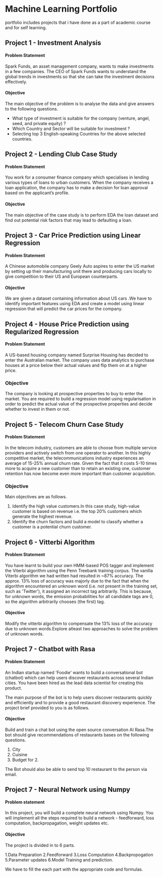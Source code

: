 # Machine Learning Portfolio

portfolio includes projects that i have done as a part of academic course and for self learning.

## Project 1 - Investment Analysis

#### Problem Statement
Spark Funds, an asset management company, wants to make investments in a few companies. The CEO of Spark Funds wants to understand the global trends in investments so that she can take the investment decisions effectively.

#### Objective
The main objective of the problem is to analyse the data and give answers to the following questions.
* What type of investment is suitable for the company (venture, angel, seed, and private equity) ?
* Which Country and Sector will be suitable for investment ?
* Selecting top 3 English-speaking Countries for the above selected countries.

## Project 2 - Lending Club Case Study

#### Problem Statement
You work for a consumer finance company which specialises in lending various types of loans to urban customers. When the company receives a loan application, the company has to make a decision for loan approval based on the applicant’s profile. 

#### Objective

The main objective of the case study is to perform EDA the loan dataset and find out potential risk factors that may lead to defaulting a loan.

## Project 3 - Car Price Prediction using Linear Regression

#### Problem Statement

A Chinese automobile company Geely Auto aspires to enter the US market by setting up their manufacturing unit there and producing cars locally to give competition to their US and European counterparts. 

#### Objective

We are given a dataset containing information about US cars .We have to identify important features using EDA and create a model using linear regression that will predict the car prices for the company.

## Project 4 - House Price Prediction using Regularized Regression

#### Problem Statement

A US-based housing company named Surprise Housing has decided to enter the Australian market. The company uses data analytics to purchase houses at a price below their actual values and flip them on at a higher price. 

### Objective

The company is looking at prospective properties to buy to enter the market. You are required to build a regression model using regularisation in order to predict the actual value of the prospective properties and decide whether to invest in them or not.

## Project 5 - Telecom Churn Case Study

#### Problem Statement

In the telecom industry, customers are able to choose from multiple service providers and actively switch from one operator to another. In this highly competitive market, the telecommunications industry experiences an average of 15-25% annual churn rate. Given the fact that it costs 5-10 times more to acquire a new customer than to retain an existing one, customer retention has now become even more important than customer acquisition.

### Objective
Main objectives are as follows.
1. Identify the high value customers.In this case study, high-value customer is based on revenue i.e. the top 20% customers which generate the highest revenue.
2. Identify the churn factors and build a model to classify whether a customer is a potential churn customer.

## Project 6 - Vitterbi Algorithm

#### Problem Statement

You have learnt to build your own HMM-based POS tagger and implement the Viterbi algorithm using the Penn Treebank training corpus. The vanilla Viterbi algorithm we had written had resulted in ~87% accuracy. The approx. 13% loss of accuracy was majorly due to the fact that when the algorithm encountered an unknown word (i.e. not present in the training set, such as 'Twitter'), it assigned an incorrect tag arbitrarily. This is because, for unknown words, the emission probabilities for all candidate tags are 0, so the algorithm arbitrarily chooses (the first) tag.

#### Objective 

Modify the vitterbi algorithm to compensate the 13% loss of the accuracy due to unknown words.Explore atleast two approaches to solve the problem of unknown words.

## Project 7 - Chatbot with Rasa

#### Problem Statement

An Indian startup named 'Foodie' wants to build a conversational bot (chatbot) which can help users discover restaurants across several Indian cities. You have been hired as the lead data scientist for creating this product.

The main purpose of the bot is to help users discover restaurants quickly and efficiently and to provide a good restaurant discovery experience. The project brief provided to you is as follows.

#### Objective

Build and train a chat bot using the open source conversation AI Rasa.The bot should give recommendations of restaurants bases on the following questions.
1. City 
2. Cuisine 
3. Budget for 2.

The Bot should also be able to send top 10 restaurant to the person via email.

## Project 7 - Neural Network using Numpy

#### Problem statement

In this project, you will build a complete neural network using Numpy. You will implement all the steps required to build a network - feedforward, loss computation, backpropagation, weight updates etc.

#### Objective

The project is divided in to 6 parts.

1.Data Preparation
2.Feedforward
3.Loss Computation
4.Backpropogation
5.Parameter updates
6.Model Training and prediction.

We have to fill the each part with the appropriate code and formulas.

